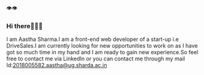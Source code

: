 👁️👁️
### Hi there🙋🏻‍♀️

<!--
**aaztha/aaztha** is a ✨ _special_ ✨ repository because its `README.md` (this file) appears on your GitHub profile.

Here are some ideas to get you started:

- 🔭 I’m currently working on ...
- 🌱 I’m currently learning ...
- 👯 I’m looking to collaborate on ...
- 🤔 I’m looking for help with ...
- 💬 Ask me about ...
- 📫 How to reach me: ...
- 😄 Pronouns: ...
- ⚡ Fun fact: ...
-->

I am Aastha Sharma.I am a front-end web developer of a start-up i.e DriveSales.I am currently looking for new opportunities to work on as I have got so much time in my hand and I am ready to gain new experience.So feel free to contact me via LinkedIn or you can contact me through my mail Id:2018005582.aastha@ug.sharda.ac.in
